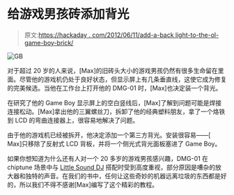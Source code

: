 # 给游戏男孩砖添加背光

> 原文:[https://hackaday . com/2012/06/11/add-a-back light-to-the-ol-game-boy-brick/](https://hackaday.com/2012/06/11/adding-a-backlight-to-the-ol-game-boy-brick/)

![](../Images/2389a5a2d74870bc9dc103a3a80e7588.png "GB")

对于超过 20 岁的人来说，[Max]的旧砖头大小的游戏男孩仍然有很多生命留在里面。尽管他的游戏机仍处于良好状态，但显示屏上有几条垂直线，这使它成为修复的完美候选。当他在工作台上打开他的 DMG-01 时，[Max]也决定装一个背光。

在研究了他的 Game Boy 显示屏上的空白竖线后，[Max]了解到问题可能是焊接连接松动。[Max]拿出他的三翼螺丝刀，拆卸了他的经典塑料朋友，拿了一个烙铁到 LCD 的弯曲连接器上，很容易地解决了问题。

由于他的游戏机已经被拆开，他决定添加一个第三方背光。安装很容易——[ Max]只移除了反射式 LCD 背板，并将一个侧光式背光面板塞进了 Game Boy。

如果你想知道为什么还有人对一个 20 多岁的游戏男孩感兴趣，DMG-01 在 chiptune 场景中与 [Little Sound DJ](http://littlesounddj.com/lsd/) 搭配时受到高度重视，部分原因是嘈杂的放大器和独特的声音。在我们的书中，任何让这些奇妙的机器远离垃圾的东西都是好的，所以我们不得不感谢[Max]编写了这个精彩的教程。